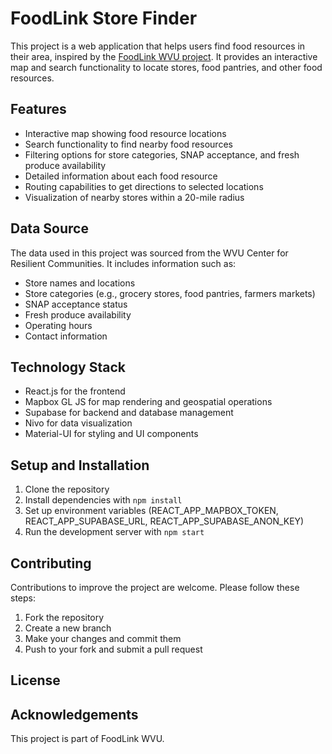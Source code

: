 # FoodLink Store Finder

This project is a web application that helps users find food resources in their area, inspired by the [FoodLink WVU project](https://foodlink.wvu.edu/pages/find-food). It provides an interactive map and search functionality to locate stores, food pantries, and other food resources.

## Features

- Interactive map showing food resource locations
- Search functionality to find nearby food resources
- Filtering options for store categories, SNAP acceptance, and fresh produce availability
- Detailed information about each food resource
- Routing capabilities to get directions to selected locations
- Visualization of nearby stores within a 20-mile radius

## Data Source

The data used in this project was sourced from the WVU Center for Resilient Communities. It includes information such as:

- Store names and locations
- Store categories (e.g., grocery stores, food pantries, farmers markets)
- SNAP acceptance status
- Fresh produce availability
- Operating hours
- Contact information

## Technology Stack

- React.js for the frontend
- Mapbox GL JS for map rendering and geospatial operations
- Supabase for backend and database management
- Nivo for data visualization
- Material-UI for styling and UI components

## Setup and Installation

1. Clone the repository
2. Install dependencies with `npm install`
3. Set up environment variables (REACT_APP_MAPBOX_TOKEN, REACT_APP_SUPABASE_URL, REACT_APP_SUPABASE_ANON_KEY)
4. Run the development server with `npm start`

## Contributing

Contributions to improve the project are welcome. Please follow these steps:

1. Fork the repository
2. Create a new branch
3. Make your changes and commit them
4. Push to your fork and submit a pull request

## License



## Acknowledgements

This project is part of FoodLink WVU. 